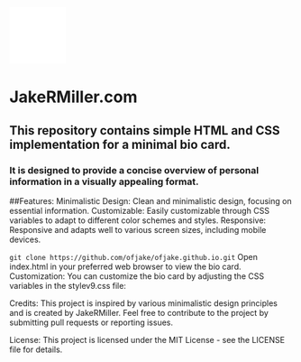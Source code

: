 

![JakeRMiller iconmark](https://github.com/ofjake/ofjake.github.io/blob/master/images/logo.png) 
# **JakeRMiller.com** 

## This repository contains simple HTML and CSS implementation for a minimal bio card. 
### It is designed to provide a concise overview of personal information in a visually appealing format.

##Features:
Minimalistic Design: Clean and minimalistic design, focusing on essential information.
Customizable: Easily customizable through CSS variables to adapt to different color schemes and styles.
Responsive: Responsive and adapts well to various screen sizes, including mobile devices.

`git clone https://github.com/ofjake/ofjake.github.io.git`
Open index.html in your preferred web browser to view the bio card.
Customization: You can customize the bio card by adjusting the CSS variables in the stylev9.css file:

Credits:
This project is inspired by various minimalistic design principles and is created by JakeRMiller. 
Feel free to contribute to the project by submitting pull requests or reporting issues.

License:
This project is licensed under the MIT License - see the LICENSE file for details.
